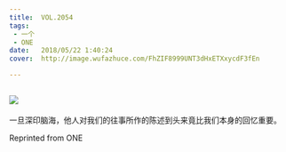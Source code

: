 ```yaml
---
title:	VOL.2054
tags:
 - 一个
 - ONE
date:	2018/05/22 1:40:24
cover:	http://image.wufazhuce.com/FhZIF8999UNT3dHxETXxycdF3fEn

---
```

![](http://image.wufazhuce.com/FhZIF8999UNT3dHxETXxycdF3fEn)
---

一旦深印脑海，他人对我们的往事所作的陈述到头来竟比我们本身的回忆重要。
 
Reprinted from ONE
